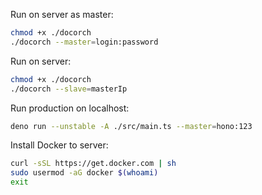 Run on server as master:

```bash
chmod +x ./docorch
./docorch --master=login:password
```

Run on server:

```bash
chmod +x ./docorch
./docorch --slave=masterIp
```

Run production on localhost:

```bash
deno run --unstable -A ./src/main.ts --master=hono:123
```

Install Docker to server:

```bash
curl -sSL https://get.docker.com | sh
sudo usermod -aG docker $(whoami)
exit
```
